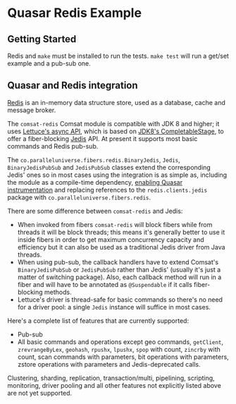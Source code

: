 # Quasar Redis Example

## Getting Started

Redis and `make` must be installed to run the tests. `make test` will run a get/set example and a pub-sub one.

## Quasar and Redis integration

[Redis](http://redis.io) is an in-memory data structure store, used as a database, cache and message broker.

The `comsat-redis` Comsat module is compatible with JDK 8 and higher; it uses [Lettuce's async API](https://github.com/mp911de/lettuce/wiki/Asynchronous-API-%284.0%29), which is based on [JDK8's CompletableStage](https://docs.oracle.com/javase/8/docs/api/java/util/concurrent/CompletionStage.html), to offer a fiber-blocking [Jedis](https://github.com/xetorthio/jedis/wiki/Getting-started) API. At present it supports most basic commands and Redis pub-sub.

The `co.paralleluniverse.fibers.redis.BinaryJedis`, `Jedis`, `BinaryJedisPubSub` and `JedisPubSub` classes extend the corresponding Jedis' ones so in most cases using the integration is as simple as, including the module as a compile-time dependency, [enabling Quasar instrumentation](http://docs.paralleluniverse.co/quasar/#instrumentation) and replacing references to the `redis.clients.jedis` package with `co.paralleluniverse.fibers.redis`.

There are some difference between `comsat-redis` and Jedis:

- When invoked from fibers `comsat-redis` will block fibers while from threads it will be block threads; this means it's generally better to use it inside fibers in order to get maximum concurrency capacity and efficiency but it can also be used as a traditional Jedis driver from Java threads.
- When using pub-sub, the callback handlers have to extend Comsat's `BinaryJedisPubSub` or `JedisPubSub` rather than Jedis' (usually it's just a matter of switching package). Also, each callback method will run in a fiber and will have to be annotated as `@Suspendable` if it calls fiber-blocking methods.
- Lettuce's driver is thread-safe for basic commands so there's no need for a driver pool: a single `Jedis` instance will suffice in most cases.

Here's a complete list of features that are currently supported:

- Pub-sub
- All basic commands and operations except geo commands, `getClient`, `zrevrangeByLex`, `geohash`, `rpushx`, `lpushx`, `spop` with count, `zincrby` with count, scan commands with parameters, bit operations with parameters, zstore operations with parameters and Jedis-deprecated calls.

Clustering, sharding, replication, transaction/multi, pipelining, scripting, monitoring, driver pooling and all other features not explicitly listed above are not yet supported.
